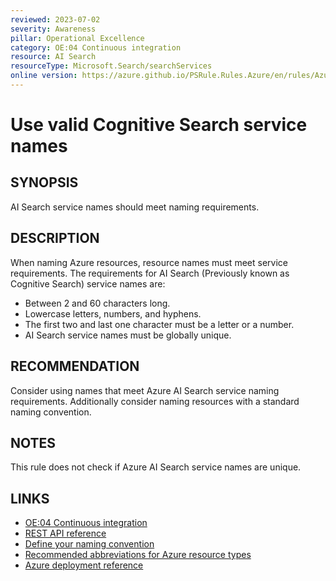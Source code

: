 ```yaml
---
reviewed: 2023-07-02
severity: Awareness
pillar: Operational Excellence
category: OE:04 Continuous integration
resource: AI Search
resourceType: Microsoft.Search/searchServices
online version: https://azure.github.io/PSRule.Rules.Azure/en/rules/Azure.Search.Name/
---
```


# Use valid Cognitive Search service names

## SYNOPSIS

AI Search service names should meet naming requirements.

## DESCRIPTION

When naming Azure resources, resource names must meet service requirements.
The requirements for AI Search (Previously known as Cognitive Search) service names are:

- Between 2 and 60 characters long.
- Lowercase letters, numbers, and hyphens.
- The first two and last one character must be a letter or a number.
- AI Search service names must be globally unique.

## RECOMMENDATION

Consider using names that meet Azure AI Search service naming requirements.
Additionally consider naming resources with a standard naming convention.

## NOTES

This rule does not check if Azure AI Search service names are unique.

## LINKS

- [OE:04 Continuous integration](https://learn.microsoft.com/azure/well-architected/operational-excellence/release-engineering-continuous-integration)
- [REST API reference](https://learn.microsoft.com/rest/api/searchmanagement/services/create-or-update)
- [Define your naming convention](https://learn.microsoft.com/azure/cloud-adoption-framework/ready/azure-best-practices/resource-naming)
- [Recommended abbreviations for Azure resource types](https://learn.microsoft.com/azure/cloud-adoption-framework/ready/azure-best-practices/resource-abbreviations)
- [Azure deployment reference](https://learn.microsoft.com/azure/templates/microsoft.search/searchservices)
